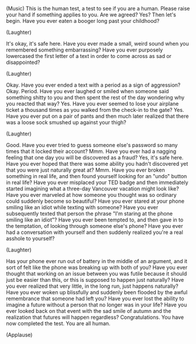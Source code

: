 
(Music) This is the human test,
a test to see if you are a human.
Please raise your hand if something applies to you.
Are we agreed? Yes?
Then let&#39;s begin.
Have you ever eaten a booger
long past your childhood?

(Laughter)

It&#39;s okay, it&#39;s safe here.
Have you ever made a small, weird sound
when you remembered something embarrassing?
Have you ever purposely lowercased
the first letter of a text
in order to come across as sad or disappointed?

(Laughter)

Okay.
Have you ever ended a text with a period
as a sign of aggression? Okay. Period.
Have you ever laughed or smiled
when someone said something shitty to you
and then spent the rest of the day
wondering why you reacted that way?
Yes.
Have you ever seemed to lose your airplane ticket
a thousand times as you walked
from the check-in to the gate?
Yes.
Have you ever put on a pair of pants
and then much later realized that there was
a loose sock smushed up against your thigh?

(Laughter)

Good.
Have you ever tried to guess
someone else&#39;s password
so many times that it locked their account?
Mmm.
Have you ever had a nagging feeling that one day
you will be discovered as a fraud?
Yes, it&#39;s safe here.
Have you ever hoped that there was some ability
you hadn&#39;t discovered yet
that you were just naturally great at?
Mmm.
Have you ever broken something in real life,
and then found yourself looking
for an &quot;undo&quot; button in real life?
Have you ever misplaced your TED badge
and then immediately started imagining
what a three-day Vancouver
vacation might look like?
Have you ever marveled
at how someone you thought was so ordinary
could suddenly become so beautiful?
Have you ever stared at your phone
smiling like an idiot while texting with someone?
Have you ever subsequently texted that person
the phrase &quot;I&#39;m staring at the phone
smiling like an idiot&quot;?
Have you ever been tempted to,
and then gave in to the temptation,
of looking through someone else&#39;s phone?
Have you ever had a conversation with yourself
and then suddenly realized
you&#39;re a real asshole to yourself?

(Laughter)

Has your phone ever run out of battery
in the middle of an argument,
and it sort of felt like the phone
was breaking up with both of you?
Have you ever thought
that working on an issue between you was futile
because it should just be easier than this,
or this is supposed to happen just naturally?
Have you ever realized that very little, in the long run,
just happens naturally?
Have you ever woken up blissfully
and suddenly been flooded
by the awful remembrance
that someone had left you?
Have you ever lost the ability to imagine a future
without a person
that no longer was in your life?
Have you ever looked back on that event
with the sad smile of autumn
and the realization that futures will happen
regardless?
Congratulations.
You have now completed the test.
You are all human.

(Applause)

